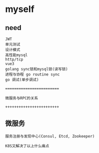 # myself

## need
```
JWT
单元测试
设计模式
高性能mysql
http/tcp
vue3
golang sync锁和mysql锁(读写锁)
进程与协程 go routine sync
go 调试(单步调试)

========================

微服务与RPC的关系

++++++++++++++++++++++++
```

## 微服务
```
服务注册与发现中心(Consul, Etcd, Zookeeper)

K8S又解决了以上什么痛点
```
